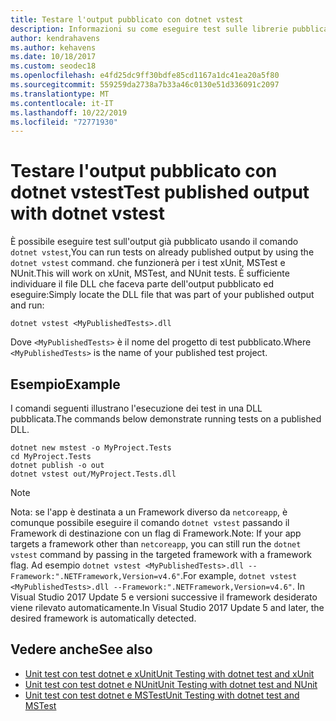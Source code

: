 ```yaml
---
title: Testare l'output pubblicato con dotnet vstest
description: Informazioni su come eseguire test sulle librerie pubblicate, invece che sul codice sorgente, con il comando dotnet vstest.
author: kendrahavens
ms.author: kehavens
ms.date: 10/18/2017
ms.custom: seodec18
ms.openlocfilehash: e4fd25dc9ff30bdfe85cd1167a1dc41ea20a5f80
ms.sourcegitcommit: 559259da2738a7b33a46c0130e51d336091c2097
ms.translationtype: MT
ms.contentlocale: it-IT
ms.lasthandoff: 10/22/2019
ms.locfileid: "72771930"
---
```

# <a name="test-published-output-with-dotnet-vstest"></a><span data-ttu-id="1be88-103">Testare l'output pubblicato con dotnet vstest</span><span class="sxs-lookup"><span data-stu-id="1be88-103">Test published output with dotnet vstest</span></span>

<span data-ttu-id="1be88-104">È possibile eseguire test sull'output già pubblicato usando il comando `dotnet vstest`,</span><span class="sxs-lookup"><span data-stu-id="1be88-104">You can run tests on already published output by using the `dotnet vstest` command.</span></span> <span data-ttu-id="1be88-105">che funzionerà per i test xUnit, MSTest e NUnit.</span><span class="sxs-lookup"><span data-stu-id="1be88-105">This will work on xUnit, MSTest, and NUnit tests.</span></span> <span data-ttu-id="1be88-106">È sufficiente individuare il file DLL che faceva parte dell'output pubblicato ed eseguire:</span><span class="sxs-lookup"><span data-stu-id="1be88-106">Simply locate the DLL file that was part of your published output and run:</span></span>

```dotnetcli
dotnet vstest <MyPublishedTests>.dll
```

<span data-ttu-id="1be88-107">Dove `<MyPublishedTests>` è il nome del progetto di test pubblicato.</span><span class="sxs-lookup"><span data-stu-id="1be88-107">Where `<MyPublishedTests>` is the name of your published test project.</span></span>

## <a name="example"></a><span data-ttu-id="1be88-108">Esempio</span><span class="sxs-lookup"><span data-stu-id="1be88-108">Example</span></span>

<span data-ttu-id="1be88-109">I comandi seguenti illustrano l'esecuzione dei test in una DLL pubblicata.</span><span class="sxs-lookup"><span data-stu-id="1be88-109">The commands below demonstrate running tests on a published DLL.</span></span>

```dotnetcli
dotnet new mstest -o MyProject.Tests
cd MyProject.Tests
dotnet publish -o out
dotnet vstest out/MyProject.Tests.dll
```

> [!NOTE]
> <span data-ttu-id="1be88-110">Nota: se l'app è destinata a un Framework diverso da `netcoreapp`, è comunque possibile eseguire il comando `dotnet vstest` passando il Framework di destinazione con un flag di Framework.</span><span class="sxs-lookup"><span data-stu-id="1be88-110">Note: If your app targets a framework other than `netcoreapp`, you can still run the `dotnet vstest` command by passing in the targeted framework with a framework flag.</span></span> <span data-ttu-id="1be88-111">Ad esempio `dotnet vstest <MyPublishedTests>.dll --Framework:".NETFramework,Version=v4.6"`.</span><span class="sxs-lookup"><span data-stu-id="1be88-111">For example, `dotnet vstest <MyPublishedTests>.dll --Framework:".NETFramework,Version=v4.6"`.</span></span> <span data-ttu-id="1be88-112">In Visual Studio 2017 Update 5 e versioni successive il framework desiderato viene rilevato automaticamente.</span><span class="sxs-lookup"><span data-stu-id="1be88-112">In Visual Studio 2017 Update 5 and later, the desired framework is automatically detected.</span></span>

## <a name="see-also"></a><span data-ttu-id="1be88-113">Vedere anche</span><span class="sxs-lookup"><span data-stu-id="1be88-113">See also</span></span>

- [<span data-ttu-id="1be88-114">Unit test con test dotnet e xUnit</span><span class="sxs-lookup"><span data-stu-id="1be88-114">Unit Testing with dotnet test and xUnit</span></span>](unit-testing-with-dotnet-test.md)
- [<span data-ttu-id="1be88-115">Unit test con test dotnet e NUnit</span><span class="sxs-lookup"><span data-stu-id="1be88-115">Unit Testing with dotnet test and NUnit</span></span>](unit-testing-with-nunit.md)
- [<span data-ttu-id="1be88-116">Unit test con test dotnet e MSTest</span><span class="sxs-lookup"><span data-stu-id="1be88-116">Unit Testing with dotnet test and MSTest</span></span>](unit-testing-with-mstest.md)
